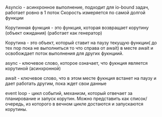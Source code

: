 Asyncio - асинхронное выполнение, подходит для io-bound задач, работает ровно в 1 поток
Скорость измеряется по самой долгой функции

Корутинная функция - это функция, которая возвращает корутину (объект ожидания) (работает как генератор)

Корутина - это объект, который ставит на паузу текущую функции( до тех пор пока не выполниться то что справа от await) в месте await и освобождает поток выполнения для других фукнциий.

async - ключевое слово, которое означает, что фукнция является корутиной (асинхронной)

await - ключевое слово, что в этом месте фукнция встанет на паузу и дает работать другим, пока ждет свои данные

event loop - цикл событий, механизм, который отвечает за планирование и запуск корутин. Можно представить как список/очередь, из которого в вечном цикле достаются и запускаются корутины.






